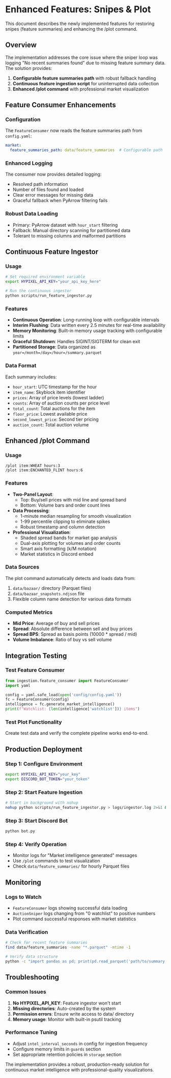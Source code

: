 # Enhanced Features: Snipes & Plot

This document describes the newly implemented features for restoring snipes (feature summaries) and enhancing the /plot command.

## Overview

The implementation addresses the core issue where the sniper loop was logging "No recent summaries found" due to missing feature summary data. The solution provides:

1. **Configurable feature summaries path** with robust fallback handling
2. **Continuous feature ingestion script** for uninterrupted data collection  
3. **Enhanced /plot command** with professional market visualization

## Feature Consumer Enhancements

### Configuration
The `FeatureConsumer` now reads the feature summaries path from `config.yaml`:

```yaml
market:
  feature_summaries_path: data/feature_summaries  # Configurable path
```

### Enhanced Logging
The consumer now provides detailed logging:
- Resolved path information
- Number of files found and loaded
- Clear error messages for missing data
- Graceful fallback when PyArrow filtering fails

### Robust Data Loading
- Primary: PyArrow dataset with `hour_start` filtering
- Fallback: Manual directory scanning for partitioned data
- Tolerant to missing columns and malformed partitions

## Continuous Feature Ingestor

### Usage
```bash
# Set required environment variable
export HYPIXEL_API_KEY="your_api_key_here"

# Run the continuous ingestor
python scripts/run_feature_ingestor.py
```

### Features
- **Continuous Operation**: Long-running loop with configurable intervals
- **Interim Flushing**: Data written every 2.5 minutes for real-time availability
- **Memory Monitoring**: Built-in memory usage tracking with configurable limits
- **Graceful Shutdown**: Handles SIGINT/SIGTERM for clean exit
- **Partitioned Storage**: Data organized as `year=/month=/day=/hour=/summary.parquet`

### Data Format
Each summary includes:
- `hour_start`: UTC timestamp for the hour
- `item_name`: Skyblock item identifier  
- `prices`: Array of price levels (lowest ladder)
- `counts`: Array of auction counts per price level
- `total_count`: Total auctions for the item
- `floor_price`: Lowest available price
- `second_lowest_price`: Second tier pricing
- `auction_count`: Total auction volume

## Enhanced /plot Command

### Usage
```
/plot item:WHEAT hours:3
/plot item:ENCHANTED_FLINT hours:6
```

### Features
- **Two-Panel Layout**: 
  - Top: Buy/sell prices with mid line and spread band
  - Bottom: Volume bars and order count lines
- **Data Processing**:
  - 1-minute median resampling for smooth visualization
  - 1-99 percentile clipping to eliminate spikes
  - Robust timestamp and column detection
- **Professional Visualization**:
  - Shaded spread bands for market gap analysis
  - Dual-axis plotting for volumes and order counts
  - Smart axis formatting (k/M notation)
  - Market statistics in Discord embed

### Data Sources
The plot command automatically detects and loads data from:
1. `data/bazaar/` directory (Parquet files)
2. `data/bazaar_snapshots.ndjson` file
3. Flexible column name detection for various data formats

### Computed Metrics
- **Mid Price**: Average of buy and sell prices
- **Spread**: Absolute difference between sell and buy prices  
- **Spread BPS**: Spread as basis points (10000 * spread / mid)
- **Volume Imbalance**: Ratio of buy vs sell volume

## Integration Testing

### Test Feature Consumer
```python
from ingestion.feature_consumer import FeatureConsumer
import yaml

config = yaml.safe_load(open('config/config.yaml'))
fc = FeatureConsumer(config)
intelligence = fc.generate_market_intelligence()
print(f"Watchlist: {len(intelligence['watchlist'])} items")
```

### Test Plot Functionality  
Create test data and verify the complete pipeline works end-to-end.

## Production Deployment

### Step 1: Configure Environment
```bash
export HYPIXEL_API_KEY="your_key"
export DISCORD_BOT_TOKEN="your_token"  
```

### Step 2: Start Feature Ingestion
```bash
# Start in background with nohup
nohup python scripts/run_feature_ingestor.py > logs/ingestor.log 2>&1 &
```

### Step 3: Start Discord Bot
```bash
python bot.py
```

### Step 4: Verify Operation
- Monitor logs for "Market intelligence generated" messages
- Use `/plot` commands to test visualization
- Check `data/feature_summaries/` for hourly Parquet files

## Monitoring

### Logs to Watch
- `FeatureConsumer` logs showing successful data loading
- `AuctionSniper` logs changing from "0 watchlist" to positive numbers
- Plot command successful responses with market statistics

### Data Verification
```bash
# Check for recent feature summaries
find data/feature_summaries -name "*.parquet" -mtime -1

# Verify data structure
python -c "import pandas as pd; print(pd.read_parquet('path/to/summary.parquet'))"
```

## Troubleshooting

### Common Issues
1. **No HYPIXEL_API_KEY**: Feature ingestor won't start
2. **Missing directories**: Auto-created by the system
3. **Permission errors**: Ensure write access to data/ directory
4. **Memory usage**: Monitor with built-in psutil tracking

### Performance Tuning
- Adjust `intel_interval_seconds` in config for ingestion frequency
- Configure memory limits in `guards` section
- Set appropriate retention policies in `storage` section

The implementation provides a robust, production-ready solution for continuous market intelligence with professional-quality visualizations.